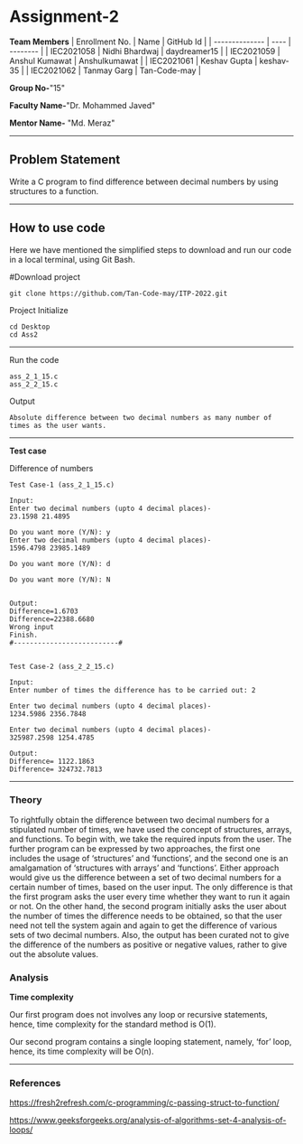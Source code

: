 # Assignment-2

**Team Members**
|   Enrollment No.  |   Name   | GitHub Id |
|   --------------  |   ----   | -------- |
|    IEC2021058  |   Nidhi Bhardwaj | daydreamer15 |
|    IEC2021059  |   Anshul Kumawat | Anshulkumawat | 
|    IEC2021061  |   Keshav Gupta | keshav-35  |
|    IEC2021062  |   Tanmay Garg | Tan-Code-may |

**Group No-**"15"

**Faculty Name-**"Dr. Mohammed Javed"

**Mentor Name-** "Md. Meraz"

---
## Problem Statement
Write a C program to find difference between decimal numbers by using structures to a function.

---
## How to use code
Here we have mentioned the simplified steps to download and run our code in a local terminal, using Git Bash.

#Download project
```
git clone https://github.com/Tan-Code-may/ITP-2022.git 
```
Project Initialize 
```
cd Desktop
cd Ass2
```
---

Run the code
```
ass_2_1_15.c
ass_2_2_15.c
```
Output
```
Absolute difference between two decimal numbers as many number of times as the user wants.
```
---

**Test case**

Difference of numbers
```
Test Case-1 (ass_2_1_15.c)

Input:
Enter two decimal numbers (upto 4 decimal places)-
23.1598 21.4895

Do you want more (Y/N): y
Enter two decimal numbers (upto 4 decimal places)-
1596.4798 23985.1489

Do you want more (Y/N): d

Do you want more (Y/N): N


Output:
Difference=1.6703
Difference=22388.6680
Wrong input
Finish.
#--------------------------#


Test Case-2 (ass_2_2_15.c)

Input:
Enter number of times the difference has to be carried out: 2

Enter two decimal numbers (upto 4 decimal places)-
1234.5986 2356.7848 

Enter two decimal numbers (upto 4 decimal places)-
325987.2598 1254.4785

Output:
Difference= 1122.1863
Difference= 324732.7813

```

---

### Theory
To rightfully obtain the difference between two decimal numbers for a stipulated number of times, we have used the concept of structures, arrays, and functions. To begin with, we take the required inputs from the user. The further program can be expressed by two approaches, the first one includes the usage of ‘structures’ and ‘functions’, and the second one is an amalgamation of ‘structures with arrays’ and ‘functions’. Either approach would give us the difference between a set of two decimal numbers for a certain number of times, based on the user input. The only difference is that the first program asks the user every time whether they want to run it again or not. On the other hand, the second program initially asks the user about the number of times the difference needs to be obtained, so that the user need not tell the system again and again to get the difference of various sets of two decimal numbers. Also, the output has been curated not to give the difference of the numbers as positive or negative values, rather to give out the absolute values. 

### Analysis

**Time complexity**

Our first program does not involves any loop or recursive statements, hence, time complexity for the standard method is O(1).

Our second program contains a single looping statement, namely, ‘for’ loop, hence, its time complexity will be O(n).

---

### References

 https://fresh2refresh.com/c-programming/c-passing-struct-to-function/
 
 https://www.geeksforgeeks.org/analysis-of-algorithms-set-4-analysis-of-loops/
 
 
